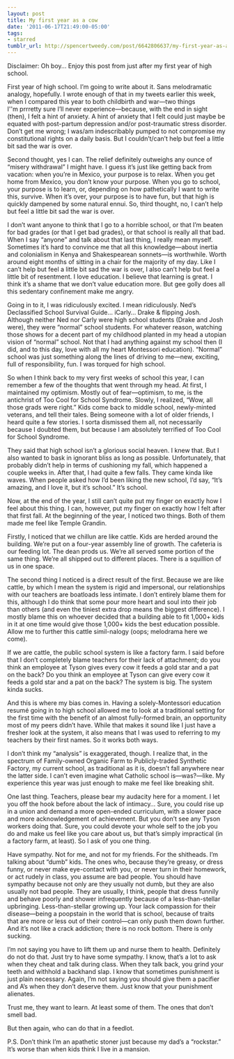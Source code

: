 ```yaml
---
layout: post
title: My first year as a cow
date: '2011-06-17T21:49:00-05:00'
tags:
- starred
tumblr_url: http://spencertweedy.com/post/6642806637/my-first-year-as-a-cow
---
```

Disclaimer: Oh boy… Enjoy this post from just after my first year of high school.

First year of high school. I’m going to write about it. Sans melodramatic analogy, hopefully. I wrote enough of that in my tweets earlier this week, when I compared this year to both childbirth and war—two things I''m prrretty sure I’ll never experience—because, with the end in sight (then), I felt a hint of anxiety. A hint of anxiety that I felt could just maybe be equated with post-partum depression and/or post-traumatic stress disorder. Don’t get me wrong; I was/am indescribably pumped to not compromise my constitutional rights on a daily basis. But I couldn’t/can’t help but feel a little bit sad the war is over.



Second thought, yes I can. The relief definitely outweighs any ounce of “misery withdrawal” I might have. I guess it’s just like getting back from vacation: when you’re in Mexico, your purpose is to relax. When you get home from Mexico, you don’t know your purpose. When you go to school, your purpose is to learn, or, depending on how pathetically I want to write this, survive. When it’s over, your purpose is to have fun, but that high is quickly dampened by some natural ennui. So, third thought, no, I can’t help but feel a little bit sad the war is over.



I don’t want anyone to think that I go to a horrible school, or that I’m beaten for bad grades (or that I get bad grades), or that school is really all that bad. When I say “anyone” and talk about that last thing, I really mean myself. Sometimes it’s hard to convince me that all this knowledge—about inertia and colonialism in Kenya and Shakespearean sonnets—is worthwhile. Worth around eight months of sitting in a chair for the majority of my day. Like I can’t help but feel a little bit sad the war is over, I also can’t help but feel a little bit of resentment. I love education. I believe that learning is great. I think it’s a shame that we don’t value education more. But gee golly does all this sedentary confinement make me angry.



Going in to it, I was ridiculously excited. I mean ridiculously. Ned’s Declassified School Survival Guide… iCarly… Drake & flipping Josh. Although neither Ned nor Carly were high school students (Drake and Josh were), they were “normal” school students. For whatever reason, watching those shows for a decent part of my childhood planted in my head a utopian vision of “normal” school. Not that I had anything against my school then (I did, and to this day, love with all my heart Montessori education). “Normal” school was just something along the lines of driving to me—new, exciting, full of responsibility, fun. I was torqued for high school.



So when I think back to my very first weeks of school this year, I can remember a few of the thoughts that went through my head. At first, I maintained my optimism. Mostly out of fear—optimism, to me, is the antichrist of Too Cool for School Syndrome. Slowly, I realized, “Wow, all those grads were right.” Kids come back to middle school, newly-minted veterans, and tell their tales. Being someone with a lot of older friends, I heard quite a few stories. I sorta dismissed them all, not necessarily because I doubted them, but because I am absolutely terrified of Too Cool for School Syndrome.



They said that high school isn’t a glorious social heaven. I knew that. But I also wanted to bask in ignorant bliss as long as possible. Unfortunately, that probably didn’t help in terms of cushioning my fall, which happened a couple weeks in. After that, I had quite a few falls. They came kinda like waves. When people asked how I’d been liking the new school, I’d say, “It’s amazing, and I love it, but it’s school.” It’s school.



Now, at the end of the year, I still can’t quite put my finger on exactly how I feel about this thing. I can, however, put my finger on exactly how I felt after that first fall. At the beginning of the year, I noticed two things. Both of them made me feel like Temple Grandin.



Firstly, I noticed that we chillun are like cattle. Kids are herded around the building. We’re put on a four-year assembly line of growth. The cafeteria is our feeding lot. The dean prods us. We’re all served some portion of the same thing. We’re all shipped out to different places. There is a squillion of us in one space.



The second thing I noticed is a direct result of the first. Because we are like cattle, by which I mean the system is rigid and impersonal, our relationships with our teachers are boatloads less intimate. I don’t entirely blame them for this, although I do think that some pour more heart and soul into their job than others (and even the tiniest extra drop means the biggest difference). I mostly blame this on whoever decided that a building able to fit 1,000+ kids in it at one time would give those 1,000+ kids the best education possible. Allow me to further this cattle simil-nalogy (oops; melodrama here we come).



If we are cattle, the public school system is like a factory farm. I said before that I don’t completely blame teachers for their lack of attachment; do you think an employee at Tyson gives every cow it feeds a gold star and a pat on the back? Do you think an employee at Tyson can give every cow it feeds a gold star and a pat on the back? The system is big. The system kinda sucks.



And this is where my bias comes in. Having a solely-Montessori education resumé going in to high school allowed me to look at a traditional setting for the first time with the benefit of an almost fully-formed brain, an opportunity most of my peers didn’t have. While that makes it sound like I just have a fresher look at the system, it also means that I was used to referring to my teachers by their first names. So it works both ways.



I don’t think my “analysis” is exaggerated, though. I realize that, in the spectrum of Family-owned Organic Farm to Publicly-traded Synthetic Factory, my current school, as traditional as it is, doesn’t fall anywhere near the latter side. I can’t even imagine what Catholic school is—was?—like. My experience this year was just enough to make me feel like breaking shit.







One last thing. Teachers, please bear my audacity here for a moment. I let you off the hook before about the lack of intimacy… Sure, you could rise up in a union and demand a more open-ended curriculum, with a slower pace and more acknowledgement of achievement. But you don’t see any Tyson workers doing that. Sure, you could devote your whole self to the job you do and make us feel like you care about us, but that’s simply impractical (in a factory farm, at least). So I ask of you one thing.



Have sympathy. Not for me, and not for my friends. For the shitheads. I’m talking about “dumb” kids. The ones who, because they’re greasy, or dress funny, or never make eye-contact with you, or never turn in their homework, or act rudely in class, you assume are bad people. You should have sympathy because not only are they usually not dumb, but they are also usually not bad people. They are usually, I think, people that dress funnily and behave poorly and shower infrequently because of a less-than-stellar upbringing. Less-than-stellar growing up. Your lack compassion for their disease—being a poopstain in the world that is school, because of traits that are more or less out of their control—can only push them down further. And it’s not like a crack addiction; there is no rock bottom. There is only sucking.



I’m not saying you have to lift them up and nurse them to health. Definitely do not do that. Just try to have some sympathy. I know, that’s a lot to ask when they cheat and talk during class. When they talk back, you grind your teeth and withhold a backhand slap. I know that sometimes punishment is just plain necessary. Again, I’m not saying you should give them a pacifier and A’s when they don’t deserve them. Just know that your punishment alienates.



Trust me, they want to learn. At least some of them. The ones that don’t smell bad.



But then again, who can do that in a feedlot.



P.S. Don’t think I’m an apathetic stoner just because my dad’s a “rockstar.” It’s worse than when kids think I live in a mansion.
